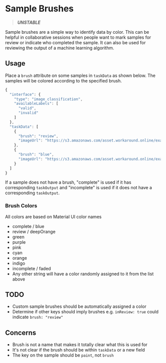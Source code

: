 # Sample Brushes

> ***UNSTABLE***

Sample brushes are a simple way to identify data by color. This can be helpful in collaborative sessions when people want to mark samples for review or indicate who completed the sample. It can also be used for reviewing the output of a machine learning algorithm.

## Usage

Place a `brush` attribute on some samples in `taskData` as shown below. The samples will be colored according to the specified brush.

```javascript
{
  "interface": {
    "type": "image_classification",
    "availableLabels": [
      "valid",
      "invalid"
    ]
  },
  "taskData": [
    {
      "brush": "review",
      "imageUrl": "https://s3.amazonaws.com/asset.workaround.online/example-jobs/sticky-notes/image1.jpg"
    },
    {
      "brush": "blue",
      "imageUrl": "https://s3.amazonaws.com/asset.workaround.online/example-jobs/sticky-notes/image2.jpg"
    }
  ]
}
```

If a sample does not have a brush, "complete" is used if it has corresponding `taskOutput` and "incomplete" is used if it does not have a corresponding `taskOutput`. 

### Brush Colors

All colors are based on Material UI color names

* complete / blue
* review / deepOrange
* green
* purple
* pink
* cyan
* orange
* indigo
* incomplete / faded
* Any other string will have a color randomly assigned to it from the list above

## TODO

* Custom sample brushes should be automatically assigned a color
* Determine if other keys should imply brushes e.g. `inReview: true` could indicate `brush: "review"` 

## Concerns

* Brush is not a name that makes it totally clear what this is used for
* It's not clear if the brush should be within `taskData` or a new field
* The key on the sample should be `paint`, not `brush`
